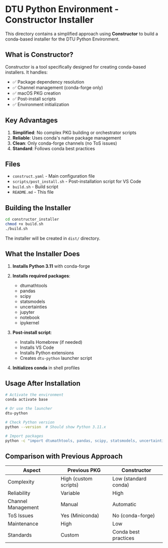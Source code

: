 # DTU Python Environment - Constructor Installer

This directory contains a simplified approach using **Constructor** to build a conda-based installer for the DTU Python Environment.

## What is Constructor?

Constructor is a tool specifically designed for creating conda-based installers. It handles:
- ✅ Package dependency resolution
- ✅ Channel management (conda-forge only)
- ✅ macOS PKG creation
- ✅ Post-install scripts
- ✅ Environment initialization

## Key Advantages

1. **Simplified**: No complex PKG building or orchestrator scripts
2. **Reliable**: Uses conda's native package management
3. **Clean**: Only conda-forge channels (no ToS issues)
4. **Standard**: Follows conda best practices

## Files

- `construct.yaml` - Main configuration file
- `scripts/post_install.sh` - Post-installation script for VS Code
- `build.sh` - Build script
- `README.md` - This file

## Building the Installer

```bash
cd constructor_installer
chmod +x build.sh
./build.sh
```

The installer will be created in `dist/` directory.

## What the Installer Does

1. **Installs Python 3.11** with conda-forge
2. **Installs required packages**:
   - dtumathtools
   - pandas
   - scipy
   - statsmodels
   - uncertainties
   - jupyter
   - notebook
   - ipykernel

3. **Post-install script**:
   - Installs Homebrew (if needed)
   - Installs VS Code
   - Installs Python extensions
   - Creates `dtu-python` launcher script

4. **Initializes conda** in shell profiles

## Usage After Installation

```bash
# Activate the environment
conda activate base

# Or use the launcher
dtu-python

# Check Python version
python --version  # Should show Python 3.11.x

# Import packages
python -c "import dtumathtools, pandas, scipy, statsmodels, uncertainties; print('All packages available!')"
```

## Comparison with Previous Approach

| Aspect | Previous PKG | Constructor |
|--------|-------------|-------------|
| Complexity | High (custom scripts) | Low (standard conda) |
| Reliability | Variable | High |
| Channel Management | Manual | Automatic |
| ToS Issues | Yes (Miniconda) | No (conda-forge) |
| Maintenance | High | Low |
| Standards | Custom | Conda best practices |
